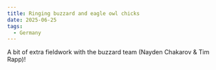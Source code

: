 ```yaml
---
title: Ringing buzzard and eagle owl chicks
date: 2025-06-25
tags:
  - Germany
---
```


A bit of extra fieldwork with the buzzard team (Nayden Chakarov & Tim Rapp)!

<!--more-->

